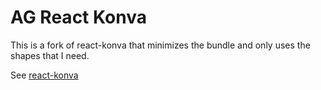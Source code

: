 # AG React Konva

This is a fork of react-konva that minimizes the bundle and only uses the shapes that I need.

See [react-konva](https://github.com/konvajs/react-konva)
